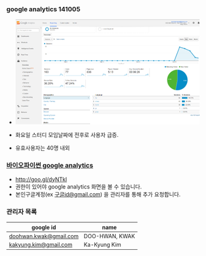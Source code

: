 
### google analytics 141005
- ![google analytics](/doc/img/analytics141005.png)

- 화요일 스터디 모임날짜에 전후로 사용자 급증.
- 유효사용자는 40명 내외

### [바이오파이썬 google analytics](http://goo.gl/dyNTkl)
- http://goo.gl/dyNTkl
- 권한이 있어야 google analytics 화면을 볼 수 있습니다.
- 본인구글계정(ex 구글id@gmail.com) 을 관리자를 통해 추가 요청합니다.

### 관리자 목록
|google id | name |
|---- | ---- |
|doohwan.kwak@gmail.com | DOO-HWAN, KWAK|
| kakyung.kim@gmail.com | Ka-Kyung Kim  |
